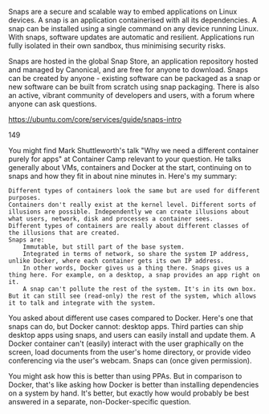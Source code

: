 Snaps are a secure and scalable way to embed applications on Linux devices. A snap is an application containerised with all its dependencies. A snap can be installed using a single command on any device running Linux. With snaps, software updates are automatic and resilient. Applications run fully isolated in their own sandbox, thus minimising security risks.

Snaps are hosted in the global Snap Store, an application repository hosted and managed by Canonical, and are free for anyone to download. Snaps can be created by anyone - existing software can be packaged as a snap or new software can be built from scratch using snap packaging. There is also an active, vibrant community of developers and users, with a forum where anyone can ask questions.

https://ubuntu.com/core/services/guide/snaps-intro


149

You might find Mark Shuttleworth's talk "Why we need a different container purely for apps" at Container Camp relevant to your question. He talks generally about VMs, containers and Docker at the start, continuing on to snaps and how they fit in about nine minutes in. Here's my summary:

    Different types of containers look the same but are used for different purposes.
    Containers don't really exist at the kernel level. Different sorts of illusions are possible. Independently we can create illusions about what users, network, disk and processes a container sees.
    Different types of containers are really about different classes of the illusions that are created.
    Snaps are:
        Immutable, but still part of the base system.
        Integrated in terms of network, so share the system IP address, unlike Docker, where each container gets its own IP address.
        In other words, Docker gives us a thing there. Snaps gives us a thing here. For example, on a desktop, a snap provides an app right on it.
        A snap can't pollute the rest of the system. It's in its own box. But it can still see (read-only) the rest of the system, which allows it to talk and integrate with the system.

You asked about different use cases compared to Docker. Here's one that snaps can do, but Docker cannot: desktop apps. Third parties can ship desktop apps using snaps, and users can easily install and update them. A Docker container can't (easily) interact with the user graphically on the screen, load documents from the user's home directory, or provide video conferencing via the user's webcam. Snaps can (once given permission).

You might ask how this is better than using PPAs. But in comparison to Docker, that's like asking how Docker is better than installing dependencies on a system by hand. It's better, but exactly how would probably be best answered in a separate, non-Docker-specific question.
